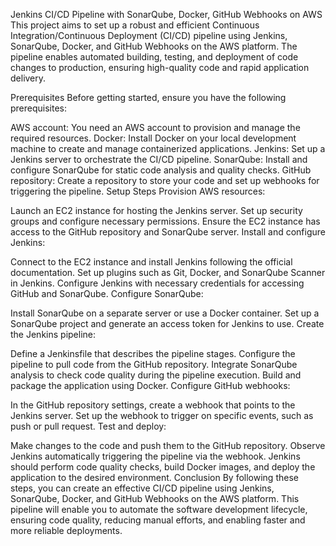 Jenkins CI/CD Pipeline with SonarQube, Docker, GitHub Webhooks on AWS
This project aims to set up a robust and efficient Continuous Integration/Continuous Deployment (CI/CD) pipeline using Jenkins, SonarQube, 
Docker, and GitHub Webhooks on the AWS platform. The pipeline enables automated building, testing, and deployment of code changes to production, 
ensuring high-quality code and rapid application delivery.

Prerequisites
Before getting started, ensure you have the following prerequisites:

AWS account: You need an AWS account to provision and manage the required resources.
Docker: Install Docker on your local development machine to create and manage containerized applications.
Jenkins: Set up a Jenkins server to orchestrate the CI/CD pipeline.
SonarQube: Install and configure SonarQube for static code analysis and quality checks.
GitHub repository: Create a repository to store your code and set up webhooks for triggering the pipeline.
Setup Steps
Provision AWS resources:

Launch an EC2 instance for hosting the Jenkins server.
Set up security groups and configure necessary permissions.
Ensure the EC2 instance has access to the GitHub repository and SonarQube server.
Install and configure Jenkins:

Connect to the EC2 instance and install Jenkins following the official documentation.
Set up plugins such as Git, Docker, and SonarQube Scanner in Jenkins.
Configure Jenkins with necessary credentials for accessing GitHub and SonarQube.
Configure SonarQube:

Install SonarQube on a separate server or use a Docker container.
Set up a SonarQube project and generate an access token for Jenkins to use.
Create the Jenkins pipeline:

Define a Jenkinsfile that describes the pipeline stages.
Configure the pipeline to pull code from the GitHub repository.
Integrate SonarQube analysis to check code quality during the pipeline execution.
Build and package the application using Docker.
Configure GitHub webhooks:

In the GitHub repository settings, create a webhook that points to the Jenkins server.
Set up the webhook to trigger on specific events, such as push or pull request.
Test and deploy:

Make changes to the code and push them to the GitHub repository.
Observe Jenkins automatically triggering the pipeline via the webhook.
Jenkins should perform code quality checks, build Docker images, and deploy the application to the desired environment.
Conclusion
By following these steps, you can create an effective CI/CD pipeline using Jenkins, SonarQube, Docker, and GitHub Webhooks on the AWS platform. 
This pipeline will enable you to automate the software development lifecycle, ensuring code quality, reducing manual efforts, and enabling faster 
and more reliable deployments.
